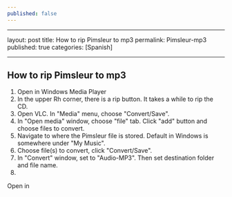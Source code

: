 ```yaml
---
published: false
---
```


---
layout: post
title: How to rip Pimsleur to mp3
permalink: Pimsleur-mp3
published: true
categories: [Spanish]

---
## How to rip Pimsleur to mp3

1. Open in Windows Media Player
2. In the upper Rh corner, there is a rip button. It takes a while to rip the CD.
3. Open VLC. In "Media" menu, choose "Convert/Save".
4. In "Open media" window, choose "file" tab. Click "add" button and choose files to convert.
5. Navigate to where the Pimsleur file is stored. Default in Windows is somewhere under "My Music".
6. Choose file(s) to convert, click "Convert/Save".
7. In "Convert" window, set to "Audio-MP3". Then set destination folder and file name.
8. 

Open in 
